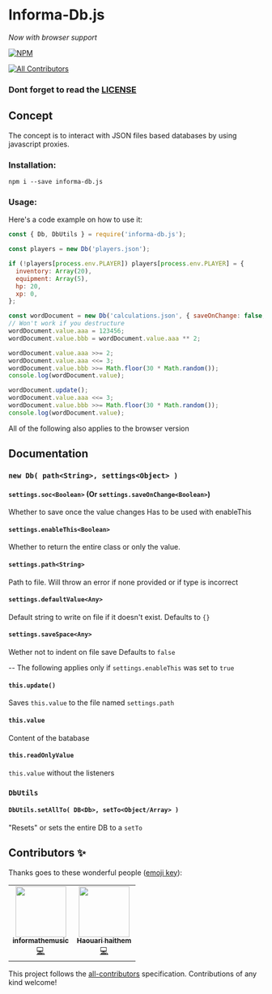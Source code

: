 # Informa-Db.js
*Now with browser support*

[![NPM](https://nodei.co/npm/informa-db.js.png)](https://npmjs.org/package/informa-db.js)
<!-- ALL-CONTRIBUTORS-BADGE:START - Do not remove or modify this section -->
[![All Contributors](https://img.shields.io/badge/all_contributors-2-orange.svg?style=flat-square)](#contributors-)
<!-- ALL-CONTRIBUTORS-BADGE:END -->

### Dont forget to read the [LICENSE](LICENSE) 

## Concept
The concept is to interact with JSON files based databases by using javascript proxies.
### Installation:
`npm i --save informa-db.js`
### Usage:
Here's a code example on how to use it:
```js
const { Db, DbUtils } = require('informa-db.js');

const players = new Db('players.json');

if (!players[process.env.PLAYER]) players[process.env.PLAYER] = {
  inventory: Array(20),
  equipment: Array(5),
  hp: 20,
  xp: 0,
};

const wordDocument = new Db('calculations.json', { saveOnChange: false, exportThis: true });
// Won't work if you destructure
wordDocument.value.aaa = 123456;
wordDocument.value.bbb = wordDocument.value.aaa ** 2;

wordDocument.value.aaa >>= 2;
wordDocument.value.aaa <<= 3;
wordDocument.value.bbb >>= Math.floor(30 * Math.random());
console.log(wordDocument.value);

wordDocument.update();
wordDocument.value.aaa <<= 3;
wordDocument.value.bbb >>= Math.floor(30 * Math.random());
console.log(wordDocument.value);
```

All of the following also applies to the browser version

## Documentation
### `new Db( path<String>, settings<Object> )`
#### `settings.soc<Boolean>` (Or `settings.saveOnChange<Boolean>`)
Whether to save once the value changes
Has to be used with enableThis
#### `settings.enableThis<Boolean>`
Whether to return the entire class or only the value.
#### `settings.path<String>`
Path to file.
Will throw an error if none provided or if type is incorrect
#### `settings.defaultValue<Any>`
Default string to write on file if it doesn't exist.
Defaults to `{}`
#### `settings.saveSpace<Any>`
Wether not to indent on file save
Defaults to `false`

--
The following applies only if `settings.enableThis` was set to `true`

#### `this.update()`
Saves `this.value` to the file named `settings.path`
#### `this.value`
Content of the batabase
#### `this.readOnlyValue`
`this.value` without the listeners
### `DbUtils`
#### `DbUtils.setAllTo( DB<Db>, setTo<Object/Array> )`
"Resets" or sets the entire DB to a `setTo`

## Contributors ✨

Thanks goes to these wonderful people ([emoji key](https://allcontributors.org/docs/en/emoji-key)):

<!-- ALL-CONTRIBUTORS-LIST:START - Do not remove or modify this section -->
<!-- prettier-ignore-start -->
<!-- markdownlint-disable -->
<table>
  <tr>
    <td align="center"><a href="https://github.com/informathemusic"><img src="https://avatars3.githubusercontent.com/u/39065949?v=4" width="100px;" alt=""/><br /><sub><b>informathemusic</b></sub></a><br /><a href="https://github.com/informathemusic/informa-db.js/commits?author=informathemusic" title="Code">💻</a></td>
    <td align="center"><a href="https://github.com/wolfpat01"><img src="https://avatars1.githubusercontent.com/u/57036855?v=4" width="100px;" alt=""/><br /><sub><b>Haouari haithem</b></sub></a><br /><a href="https://github.com/informathemusic/informa-db.js/commits?author=wolfpat01" title="Code">💻</a></td>
  </tr>
</table>

<!-- markdownlint-enable -->
<!-- prettier-ignore-end -->
<!-- ALL-CONTRIBUTORS-LIST:END -->

This project follows the [all-contributors](https://github.com/all-contributors/all-contributors) specification. Contributions of any kind welcome!
